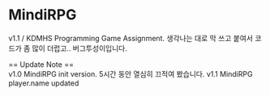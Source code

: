 # MindiRPG
v1.1 / KDMHS Programming Game Assignment. 생각나는 대로 막 쓰고 붙여서 코드가 좀 많이 더럽고.. 버그투성이입니다.<br>

== Update Note ==<br>
v1.0 MindiRPG init version. 5시간 동안 열심히 끄적여 봤습니다.
v1.1 MindiRPG player.name updated
